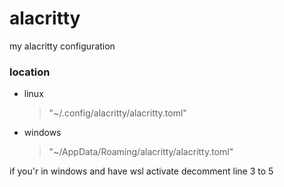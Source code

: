 # alacritty
my alacritty configuration

### location
- linux
  >"~/.config/alacritty/alacritty.toml"
- windows
  >"~/AppData/Roaming/alacritty/alacritty.toml"

if you'r in windows and have wsl activate decomment line 3 to 5
